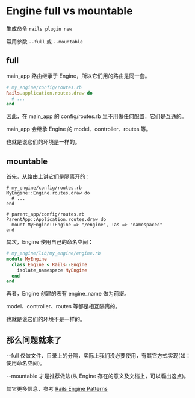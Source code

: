 # Engine full vs mountable

生成命令 `rails plugin new`

常用参数 `--full` 或 `--mountable`

## full

main_app 路由继承于 Engine，所以它们用的路由是同一套。

```ruby
# my_engine/config/routes.rb
Rails.application.routes.draw do
  # ...
end
```

因此，在 main_app 的 config/routes.rb 里不用做任何配置，它们是互通的。

main_app 会继承 Engine 的 model、controller、routes 等。

也就是说它们的环境是一样的。

## mountable

首先，从路由上讲它们是隔离开的：

```
# my_engine/config/routes.rb
MyEngine::Engine.routes.draw do
  # ...
end

# parent_app/config/routes.rb
ParentApp::Application.routes.draw do
  mount MyEngine::Engine => "/engine", :as => "namespaced"
end
```

其次，Engine 使用自己的命名空间：

```ruby
# my_engine/lib/my_engine/engine.rb
module MyEngine
  class Engine < Rails::Engine
    isolate_namespace MyEngine
  end
end
```

再者，Engine 创建的表有 engine_name 做为前缀。

model、controller、routes 等都是相互隔离的。

也就是说它们的环境不是一样的。

## 那么问题就来了

--full 仅做文件、目录上的分隔，实际上我们没必要使用，有其它方式实现(如：使用命名空间)。

--mountable 才是推荐做法(从 Engine 存在的意义及文档上，可以看出这点)。

其它更多信息，参考 [Rails Engine Patterns](http://www.slideshare.net/AndyMaleh/rails-engine-patterns)
